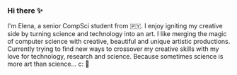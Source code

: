 ### Hi there ✨

I'm Elena, a senior CompSci student from 🇵🇾. I enjoy igniting my creative side by turning science and technology into an art. I like merging the magic of computer science with creative, beautiful and unique artistic productions. Currently trying to find new ways to crossover my creative skills  with my love for technology, research and science. Because sometimes science is more art than science... c: 🤟



<!--
**elenazavala/elenazavala** is a ✨ _special_ ✨ repository because its `README.md` (this file) appears on your GitHub profile.
I think that art is an essential investment in STEM and innovation, and I have always had a passion/interest for creative practices such as the film and video game industry, digital art, paintings, dance, music and architecture. 
Here are some ideas to get you started:

- 🔭 I’m currently working on ...
- 🌱 I’m currently learning ...
- 👯 I’m looking to collaborate on ...
- 🤔 I’m looking for help with ...
- 💬 Ask me about ...
- 📫 How to reach me: ...
- 😄 Pronouns: ...
- ⚡ Fun fact: ...
-->
